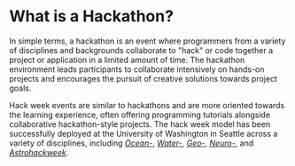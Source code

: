 # What is a Hackathon?

In simple terms, a hackathon is an event where programmers from a variety of disciplines and backgrounds collaborate to "hack" or code together a project or application in a limited amount of time. The hackathon environment leads participants to collaborate intensively on hands-on projects and encourages the pursuit of creative solutions towards project goals. 


Hack week events are similar to hackathons and are more oriented towards the learning experience, often offering programming tutorials alongside collaborative hackathon-style projects. The hack week model has been successfully deployed at the University of Washington in Seattle across a variety of disciplines, including _[Ocean-](https://oceanhackweek.github.io/index.html)_, _[Water-](https://waterhackweek.github.io/), [Geo-](https://geohackweek.github.io/)_, _[Neuro-](https://neurohackademy.org/)_, and _[Astrohackweek](http://astrohackweek.org/2022/)_. 
